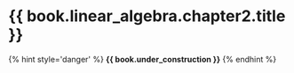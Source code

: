 # {{ book.linear_algebra.chapter2.title }}
<!-- notoc -->

{% hint style='danger' %}
**{{ book.under_construction }}**
{% endhint %}